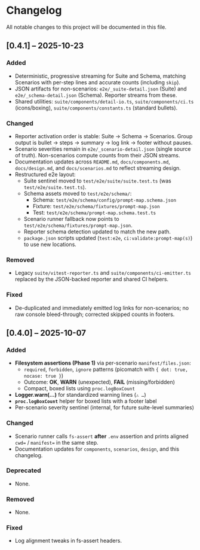 # Changelog

All notable changes to this project will be documented in this file.

## [0.4.1] – 2025-10-23

### Added

- Deterministic, progressive streaming for Suite and Schema, matching Scenarios with per-step lines and accurate counts (including `skip`).
- JSON artifacts for non-scenarios: `e2e/_suite-detail.json` (Suite) and `e2e/_schema-detail.json` (Schema). Reporter streams from these.
- Shared utilities: `suite/components/detail-io.ts`, `suite/components/ci.ts` (icons/boxing), `suite/components/constants.ts` (standard bullets).

### Changed

- Reporter activation order is stable: Suite → Schema → Scenarios. Group output is bullet → steps → summary → log link → footer without pauses.
- Scenario severities remain in `e2e/_scenario-detail.json` (single source of truth). Non-scenarios compute counts from their JSON streams.
- Documentation updates across `README.md`, `docs/components.md`, `docs/design.md`, and `docs/scenarios.md` to reflect streaming design.
- Restructured e2e layout:
  - Suite sentinel moved to `test/e2e/suite/suite.test.ts` (was `test/e2e/suite.test.ts`).
  - Schema assets moved to `test/e2e/schema/`:
    - Schema: `test/e2e/schema/config/prompt-map.schema.json`
    - Fixture: `test/e2e/schema/fixtures/prompt-map.json`
    - Test: `test/e2e/schema/prompt-map.schema.test.ts`
  - Scenario runner fallback now points to `test/e2e/schema/fixtures/prompt-map.json`.
  - Reporter schema detection updated to match the new path.
  - `package.json` scripts updated (`test:e2e`, `ci:validate:prompt-map(s)`) to use new locations.

### Removed

- Legacy `suite/vitest-reporter.ts` and `suite/components/ci-emitter.ts` replaced by the JSON-backed reporter and shared CI helpers.

### Fixed

- De-duplicated and immediately emitted log links for non-scenarios; no raw console bleed-through; corrected skipped counts in footers.

## [0.4.0] – 2025-10-07

### Added

- **Filesystem assertions (Phase 1)** via per-scenario `manifest/files.json`:
  - `required`, `forbidden`, `ignore` patterns (picomatch with `{ dot: true, nocase: true }`)
  - Outcome: **OK**, **WARN** (unexpected), **FAIL** (missing/forbidden)
  - Compact, boxed lists using `proc.logBoxCount`
- **Logger.warn(…)** for standardized warning lines (`⚠️ …`)
- **`proc.logBoxCount`** helper for boxed lists with a footer label
- Per-scenario severity sentinel (internal, for future suite-level summaries)

### Changed

- Scenario runner calls `fs-assert` **after** `.env` assertion and prints aligned `cwd=` / `manifest=` in the same step.
- Documentation updates for `components`, `scenarios`, `design`, and this changelog.

### Deprecated

- None.

### Removed

- None.

### Fixed

- Log alignment tweaks in fs-assert headers.
